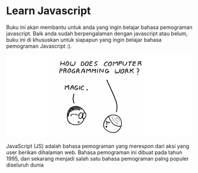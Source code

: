 # Learn Javascript

Buku ini akan membantu untuk anda yang ingin belajar bahasa pemograman javascript. Baik anda sudah berpengalaman dengan javascript atau belum, buku ini di khususkan untuk siapapun yang ingin belajar bahasa pemograman Javascript :).

![](./assets/intro.png)

JavaScript (JS) adalah bahasa pemograman yang merespon dari aksi yang user berikan dihalaman web. Bahasa pemograman ini dibuat pada tahun 1995, dan sekarang menjadi salah satu bahasa pemograman palng populer diseluruh dunia
